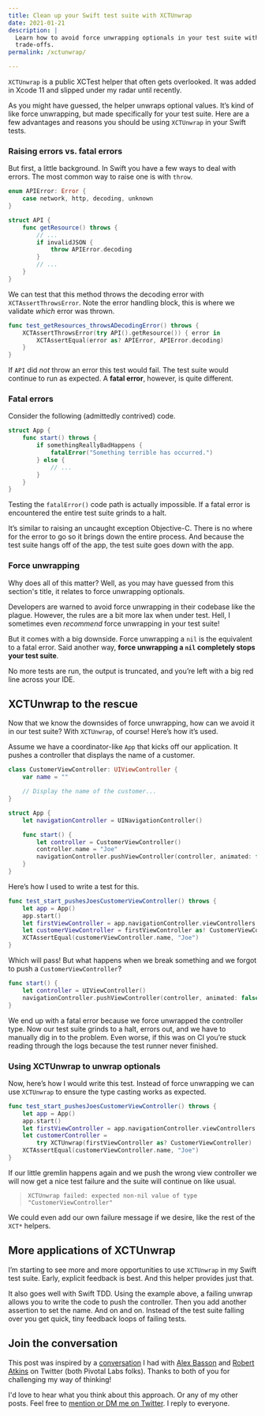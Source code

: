 ```yaml
---
title: Clean up your Swift test suite with XCTUnwrap
date: 2021-01-21
description: |
  Learn how to avoid force unwrapping optionals in your test suite without any
  trade-offs.
permalink: /xctunwrap/

---
```


`XCTUnwrap` is a public XCTest helper that often gets overlooked. It was added in Xcode 11 and slipped under my radar until recently.

As you might have guessed, the helper unwraps optional values. It’s kind of like force unwrapping, but made specifically for your test suite. Here are a few advantages and reasons you should be using `XCTUnwrap` in your Swift tests.

### Raising errors vs. fatal errors

But first, a little background. In Swift you have a few ways to deal with errors. The most common way to raise one is with `throw`.

```swift
enum APIError: Error {
    case network, http, decoding, unknown
}

struct API {
    func getResource() throws {
        // ...
        if invalidJSON {
            throw APIError.decoding
        }
        // ...
    }
}
```

We can test that this method throws the decoding error with `XCTAssertThrowsError`. Note the error handling block, this is where we validate _which_ error was thrown.

```swift
func test_getResources_throwsADecodingError() throws {
    XCTAssertThrowsError(try API().getResource()) { error in
        XCTAssertEqual(error as? APIError, APIError.decoding)
    }
}
```

If `API` did _not_ throw an error this test would fail. The test suite would continue to run as expected. A **fatal error**, however, is quite different.

### Fatal errors

Consider the following (admittedly contrived) code.

```swift
struct App {
    func start() throws {
        if somethingReallyBadHappens {
            fatalError("Something terrible has occurred.")
        } else {
            // ...
        }
    }
}
```

Testing the `fatalError()` code path is actually impossible. If a fatal error is encountered the entire test suite grinds to a halt.

It’s similar to raising an uncaught exception Objective-C. There is no where for the error to go so it brings down the entire process. And because the test suite hangs off of the app, the test suite goes down with the app.

### Force unwrapping

Why does all of this matter? Well, as you may have guessed from this section's title, it relates to force unwrapping optionals.

Developers are warned to avoid force unwrapping in their codebase like the plague. However, the rules are a bit more lax when under test. Hell, I sometimes even *recommend* force unwrapping in your test suite!

But it comes with a big downside. Force unwrapping a `nil` is the equivalent to a fatal error. Said another way, **force unwrapping a `nil` completely stops your test suite**.

No more tests are run, the output is truncated, and you’re left with a big red line across your IDE.

## XCTUnwrap to the rescue

Now that we know the downsides of force unwrapping, how can we avoid it in our test suite? With `XCTUnwrap`, of course! Here’s how it’s used.

Assume we have a coordinator-like `App` that kicks off our application. It pushes a controller that displays the name of a customer.

```swift
class CustomerViewController: UIViewController {
    var name = ""

    // Display the name of the customer...
}

struct App {
    let navigationController = UINavigationController()

    func start() {
        let controller = CustomerViewController()
        controller.name = "Joe"
        navigationController.pushViewController(controller, animated: false)
    }
}
```

Here’s how I used to write a test for this.

```swift
func test_start_pushesJoesCustomerViewController() throws {
    let app = App()
    app.start()
    let firstViewController = app.navigationController.viewControllers.first
    let customerViewController = firstViewController as! CustomerViewController
    XCTAssertEqual(customerViewController.name, "Joe")
}
```

Which will pass! But what happens when we break something and we forgot to push a `CustomerViewController`?

```swift
func start() {
    let controller = UIViewController()
    navigationController.pushViewController(controller, animated: false)
}
```

We end up with a fatal error because we force unwrapped the controller type. Now our test suite grinds to a halt, errors out, and we have to manually dig in to the problem. Even worse, if this was on CI you’re stuck reading through the logs because the test runner never finished.

### Using XCTUnwrap to unwrap optionals

Now, here’s how I would write this test. Instead of force unwrapping we can use `XCTUnwrap` to ensure the type casting works as expected.

```swift
func test_start_pushesJoesCustomerViewController() throws {
    let app = App()
    app.start()
    let firstViewController = app.navigationController.viewControllers.first
    let customerController =
        try XCTUnwrap(firstViewController as? CustomerViewController)
    XCTAssertEqual(customerViewController.name, "Joe")
}
```

If our little gremlin happens again and we push the wrong view controller we will now get a nice test failure and the suite will continue on like usual.

> `XCTUnwrap failed: expected non-nil value of type "CustomerViewController"`

We could even add our own failure message if we desire, like the rest of the `XCT*` helpers.

## More applications of XCTUnwrap

I’m starting to see more and more opportunities to use `XCTUnwrap` in my Swift test suite. Early, explicit feedback is best. And this helper provides just that.

It also goes well with Swift TDD. Using the example above, a failing unwrap allows you to write the code to push the controller. Then you add another assertion to set the name. And on and on. Instead of the test suite falling over you get quick, tiny feedback loops of failing tests.

## Join the conversation

This post was inspired by a [conversation](https://twitter.com/joemasilotti/status/1350134472428068867) I had with [Alex Basson](https://twitter.com/boycats) and [Robert Atkins](https://twitter.com/ratkins) on Twitter (both Pivotal Labs folks). Thanks to both of you for challenging my way of thinking!

I'd love to hear what you think about this approach. Or any of my other posts. Feel free to [mention or DM me on Twitter](https://twitter.com/joemasilotti). I reply to everyone.
